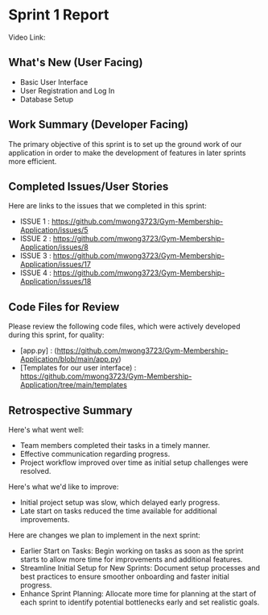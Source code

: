 # Sprint 1 Report 
Video Link: 
## What's New (User Facing)
 * Basic User Interface
 * User Registration and Log In
 * Database Setup

## Work Summary (Developer Facing)
The primary objective of this sprint is to set up the ground work of our application in order to make the development of features in later sprints more efficient. 


## Completed Issues/User Stories
Here are links to the issues that we completed in this sprint:

 * ISSUE 1 : https://github.com/mwong3723/Gym-Membership-Application/issues/5
 * ISSUE 2 : https://github.com/mwong3723/Gym-Membership-Application/issues/8
 * ISSUE 3 : https://github.com/mwong3723/Gym-Membership-Application/issues/17
 * ISSUE 4 : https://github.com/mwong3723/Gym-Membership-Application/issues/18


## Code Files for Review
Please review the following code files, which were actively developed during this sprint, for quality:
 * [app.py] : (https://github.com/mwong3723/Gym-Membership-Application/blob/main/app.py)
 * [Templates for our user interface) : https://github.com/mwong3723/Gym-Membership-Application/tree/main/templates
 
## Retrospective Summary
Here's what went well:
  * Team members completed their tasks in a timely manner.
  * Effective communication regarding progress.
  * Project workflow improved over time as initial setup challenges were resolved.
 
Here's what we'd like to improve:
   * Initial project setup was slow, which delayed early progress.
   * Late start on tasks reduced the time available for additional improvements.
  
Here are changes we plan to implement in the next sprint:
   * Earlier Start on Tasks: Begin working on tasks as soon as the sprint starts to allow more time for improvements and additional features.
   * Streamline Initial Setup for New Sprints: Document setup processes and best practices to ensure smoother onboarding and faster initial progress.
   * Enhance Sprint Planning: Allocate more time for planning at the start of each sprint to identify potential bottlenecks early and set realistic goals.
